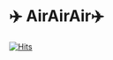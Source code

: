 # ✈️ AirAirAir✈️

[![Hits](https://hits.seeyoufarm.com/api/count/incr/badge.svg?url=https%3A%2F%2Fgithub.com%2Fgjbae1212%2Fhit-counter&count_bg=%2339A5FF&title_bg=%23000000&icon=azurepipelines.svg&icon_color=%23FFFFFF&title=HIT&edge_flat=false)](https://hits.seeyoufarm.com)
